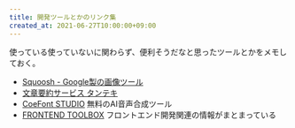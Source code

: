 ```yaml
---
title: 開発ツールとかのリンク集
created_at: 2021-06-27T10:00:00+09:00
---
```


使っている使っていないに関わらず、便利そうだなと思ったツールとかをメモしておく。

- [Squoosh - Google製の画像ツール](https://squoosh.app/)
- [文章要約サービス タンテキ](https://ai-tanteki.com/)
- [CoeFont STUDIO](https://coefont.studio/) 無料のAI音声合成ツール
- [FRONTEND TOOLBOX](https://www.akshay.rocks/resources) フロントエンド開発関連の情報がまとまっている